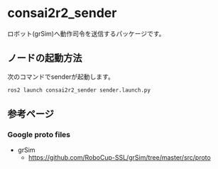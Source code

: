 # consai2r2_sender

ロボット(grSim)へ動作司令を送信するパッケージです。
<!-- ロボット(実機/grSim)へ動作司令を送信するパッケージです。 -->


## ノードの起動方法

次のコマンドでsenderが起動します。

```sh
ros2 launch consai2r2_sender sender.launch.py
```

<!--
## 実機 / grSim の切り替え方法

`consai2_sender/launch/sender.launch`を編集するか、
launchファイルの引数で設定できます。

```sh
# 例:実機のロボットに動作司令を送信する
roslaunch consai2_sender sender.launch sim:=false

# 例:grSimのロボットに動作司令を送信する
roslaunch consai2_sender sender.launch sim:=true
```
-->

<!--
## grSimのサーバアドレス・ポートの変更方法

`consai2_description/param/game.yaml`を編集します。
-->

<!--
## 実機送信機のデバイス・ボーレートの変更方法

`consai2_description/param/game.yaml`を編集します。

## Subsribe Topics
- sim_sender
  - consai2_control/robot_commands' (consai2_msgs/RobotCommands)
    - ロボットの動作司令
- real_sender
  - consai2_control/robot_commands' (consai2_msgs/RobotCommands)
    - ロボットの動作司令
-->

## 参考ページ
### Google proto files
- grSim
  - https://github.com/RoboCup-SSL/grSim/tree/master/src/proto
